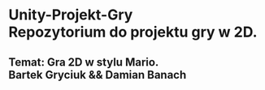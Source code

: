 # Unity-Projekt-Gry <br /> Repozytorium do projektu gry w 2D. 
## Temat: Gra 2D w stylu Mario. <br /> Bartek Gryciuk && Damian Banach <br />
